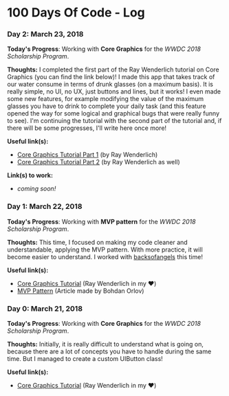 # 100 Days Of Code - Log

### Day 2: March 23, 2018

**Today's Progress**: Working with **Core Graphics** for the *WWDC 2018 Scholarship Program*.

**Thoughts:** I completed the first part of the Ray Wenderlich tutorial on Core Graphics (you can find the link below)! I made this app that takes track of our water consume in terms of drunk glasses (on a maximum basis). It is really simple, no UI, no UX, just buttons and lines, but it works! I even made some new features, for example modifying the value of the maximum glasses you have to drink to complete your daily task (and this feature opened the way for some logical and graphical bugs that were really funny to see). I'm continuing the tutorial with the second part of the tutorial and, if there will be some progresses, I'll write here once more!

**Useful link(s):** 
* [Core Graphics Tutorial Part 1](https://www.raywenderlich.com/162315/core-graphics-tutorial-part-1-getting-started) (by Ray Wenderlich)
* [Core Graphics Tutorial Part 2](https://www.raywenderlich.com/162313/core-graphics-tutorial-part-2-gradients-contexts) (by Ray Wenderlich as well)

**Link(s) to work:**
* *coming soon!*


### Day 1: March 22, 2018

**Today's Progress**: Working with **MVP pattern** for the *WWDC 2018 Scholarship Program*.

**Thoughts:** This time, I focused on making my code cleaner and understandable, applying the MVP pattern. With more practice, it will become easier to understand. I worked with [backsofangels](https://github.com/backsofangels) this time!

**Useful link(s):** 
* [Core Graphics Tutorial](https://www.raywenderlich.com/162315/core-graphics-tutorial-part-1-getting-started) (Ray Wenderlich in my ❤️)
* [MVP Pattern](https://medium.com/ios-os-x-development/ios-architecture-patterns-ecba4c38de52) (Article made by Bohdan Orlov)


### Day 0: March 21, 2018

**Today's Progress**: Working with **Core Graphics** for the *WWDC 2018 Scholarship Program*.

**Thoughts:** Initially, it is really difficult to understand what is going on, because there are a lot of concepts you have to handle during the same time. But I managed to create a custom UIButton class!

**Useful link(s):** 
* [Core Graphics Tutorial](https://www.raywenderlich.com/162315/core-graphics-tutorial-part-1-getting-started) (Ray Wenderlich in my ❤️)

